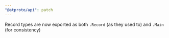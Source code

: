 ```yaml
---
"@atproto/api": patch
---
```


Record types are now exported as both `.Record` (as they used to) and `.Main` (for consistency)
